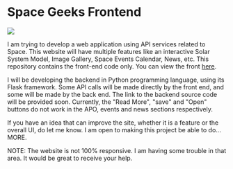 # Space Geeks Frontend
<img src="./Space Geek.gif">

I am trying to develop a web application using API services related to Space. This website will have multiple features like an interactive Solar System Model, Image Gallery, Space Events Calendar, News, etc. This repository contains the front-end code only. You can view the front [here](https://ishan2608.github.io/SpaceGeek/).

I will be developing the backend in Python programming language, using its Flask framework. Some API calls will be made directly by the front end, and some will be made by the back end. The link to the backend source code will be provided soon. Currently, the "Read More", "save" and "Open" buttons do not work in the APO, events and news sections respectively.

If you have an idea that can improve the site, whether it is a feature or the overall UI, do let me know. I am open to making this project be able to do... MORE.

NOTE: The website is not 100% responsive. I am having some trouble in that area. It would be great to receive your help.
